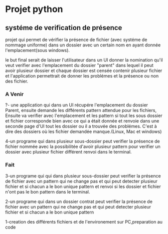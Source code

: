 # Projet python

## systéme de verification de présence

projet qui permet de vérifier la présence de fichier (avec systéme de nommage uniforme) dans un dossier avec un certain nom en ayant donnée l'emplacement(sous windows).

le but final serait de laisser l'utilisateur dans un UI donner la nomination qu'il veut verifier avec l'emplacement du dossier "parent" dans lequel il peut avoir plusieur dossier et chaque dossier est censée contenir plusieur fichier et l'application permettrait de donner les problémes et la présence ou non des fichier.

### A Venir

?- une application qui dans un UI récupére l'emplacement du dossier Parent, ensuite demande les différents pattern attendue pour les fichiers, Ensuite va verifier avec l'emplacement et les pattern si tout les sous dossier et fichier corresponde bien avec ce qui a était donnée et renvoie dans une seconde page d'UI tout les dossier ou il a trouvée des problémes. C'est à dire des dossiers où les fichier demandée manque.(Linux, Mac et windows)

4-un programe qui dans plusieur sous-dossier peut verifier la présence de fichier nommée avec la possibilitée d'avoir plusieur pattern pour verifier un dossier avec plusieur fichier différent renvoi dans le terminal.

### Fait

3-un programe qui qui dans plusieur sous-dossier peut verifier la présence de fichier avec un pattern qui ne change pas et qui peut detecter plusieur fichier et si chacun a le bon unique pattern et renvoi si les dossier et fichier n'ont pas le bon pattern dans le terminal.

2-un programe qui dans un dossier contrat peut verifier la présence de fichier avec un pattern qui ne change pas et qui peut detecter plusieur fichier et si chacun a le bon unique pattern

1-creation des différents fichiers et de l'environement sur PC,preparation au code
